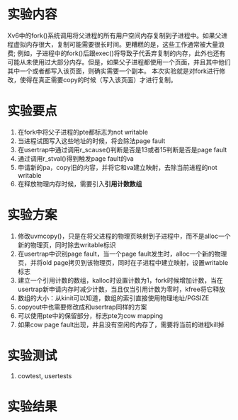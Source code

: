 #   实验内容

Xv6中的fork()系统调用将父进程的所有用户空间内存复制到子进程中。如果父进程虚拟内存很大，复制可能需要很长时间。更糟糕的是，这些工作通常被大量浪费; 例如，子进程中的fork()后跟exec()将导致子代丢弃复制的内存，此外也还有可能从未使用过大部分内存。但是，如果父子进程都使用一个页面，并且其中他们其中一个或者都写入该页面，则确实需要一个副本。
本次实验就是对fork进行修改，使得在真正需要copy的时候（写入该页面）才进行复制。

#   实验要点

1. 在fork中将父子进程的pte都标志为not writable
2. 当进程试图写入这些地址的时候，将会除法page fault
3. 在usertrap中通过调用r_scause()判断是否是13或者15判断是否是page fault
4. 通过调用r_stval()得到触发page fault的va
5. 申请新的pa，copy旧的内容，并将它和va建立映射，去除当前进程的not writable
6. 在释放物理内存时候，需要引入**引用计数数组**

#   实验方案
1. 修改uvmcopy()，只是在将父进程的物理页映射到子进程中，而不是alloc一个新的物理页，同时除去writable标识
2. 在usertrap中识别page fault，当一个page fault发生时，alloc一个新的物理页，并将old page拷贝到该物理页，同时在子进程中建立映射，设置writable标志
3. 建立一个引用计数的数组，kalloc时设置计数为1，fork时候增加计数，当在usertrap新申请内存时减少计数，当且仅当引用计数为零时，kfree将它释放
4. 数组的大小：从kinit可以知道，数组的索引直接使用物理地址/PGSIZE
5. copyout中也需要修改成和usertrap同样的方案
6. 可以使用pte中的保留部分，标志pte为cow mapping
7. 如果cow page fault出现，并且没有空闲的内存了，需要将当前的进程kill掉

#   实验测试
1. cowtest, usertests

#   实验结果


